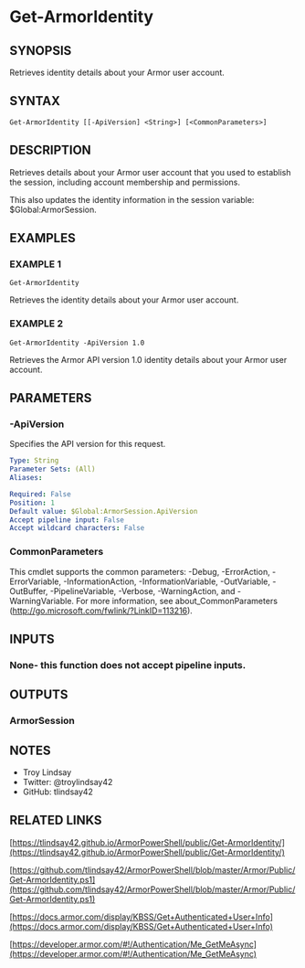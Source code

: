# Get-ArmorIdentity

## SYNOPSIS
Retrieves identity details about your Armor user account.

## SYNTAX

```
Get-ArmorIdentity [[-ApiVersion] <String>] [<CommonParameters>]
```

## DESCRIPTION
Retrieves details about your Armor user account that you used to establish the
session, including account membership and permissions.

This also updates the identity information in the session variable:
$Global:ArmorSession.

## EXAMPLES

### EXAMPLE 1
```
Get-ArmorIdentity
```

Retrieves the identity details about your Armor user account.

### EXAMPLE 2
```
Get-ArmorIdentity -ApiVersion 1.0
```

Retrieves the Armor API version 1.0 identity details about your Armor user
account.

## PARAMETERS

### -ApiVersion
Specifies the API version for this request.

```yaml
Type: String
Parameter Sets: (All)
Aliases:

Required: False
Position: 1
Default value: $Global:ArmorSession.ApiVersion
Accept pipeline input: False
Accept wildcard characters: False
```

### CommonParameters
This cmdlet supports the common parameters: -Debug, -ErrorAction, -ErrorVariable, -InformationAction, -InformationVariable, -OutVariable, -OutBuffer, -PipelineVariable, -Verbose, -WarningAction, and -WarningVariable.
For more information, see about_CommonParameters (http://go.microsoft.com/fwlink/?LinkID=113216).

## INPUTS

### None- this function does not accept pipeline inputs.

## OUTPUTS

### ArmorSession

## NOTES
- Troy Lindsay
- Twitter: @troylindsay42
- GitHub: tlindsay42

## RELATED LINKS

[https://tlindsay42.github.io/ArmorPowerShell/public/Get-ArmorIdentity/](https://tlindsay42.github.io/ArmorPowerShell/public/Get-ArmorIdentity/)

[https://github.com/tlindsay42/ArmorPowerShell/blob/master/Armor/Public/Get-ArmorIdentity.ps1](https://github.com/tlindsay42/ArmorPowerShell/blob/master/Armor/Public/Get-ArmorIdentity.ps1)

[https://docs.armor.com/display/KBSS/Get+Authenticated+User+Info](https://docs.armor.com/display/KBSS/Get+Authenticated+User+Info)

[https://developer.armor.com/#!/Authentication/Me_GetMeAsync](https://developer.armor.com/#!/Authentication/Me_GetMeAsync)

